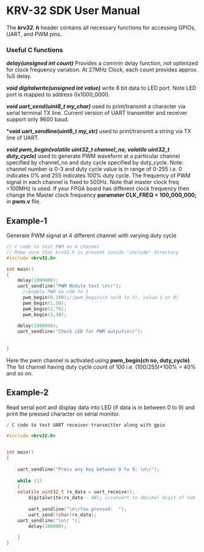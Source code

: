 # KRV-32 SDK User Manual
The ***krv32. h*** header contains all necessary functions for accessing GPIOs, UART, and PWM pins. 

### Useful C functions
***delay(unsigned int count)***  Provides a commin delay function, not optimized for clock frequency variation. At 27MHz Clock, each count provides approx. 1uS delay. <p>
***void digitalwrite(unsigned int value)*** write 8 bit data to LED port. Note LED port is mapped to address 0x1000_0000.<p>
***void uart_send(uint8_t my_char)*** used to print/transmit a character via serial terminal TX line. Current version of UART transmitter and receiver support only 9600 baud. <p>
***void uart_sendline(uint8_t *my_str)*** used to print/transmit a string via TX line of UART. <p>
***void pwm_begin(volatile uint32_t channel_no, volatile uint32_t duty_cycle)*** used to generate PWM waveform at a particular channel specified by channel_no and duty cycle specified by duty_cycle. Note: channel number is 0-3 and duty cycle value is in range of 0-255 i.e. 0 indicates 0% and 255 indicates 100% duty cycle. The frequency of PWM signal in each channel is fixed to 500Hz. Note that master clock freq =100MHz is used. If your FPGA board has different clock frequency then change the Master clock frequency  **parameter CLK_FREQ = 100_000_000;** in **pwm.v** file.<p>

## Example-1
Generate PWM signal at 4 different channel with varying duty cycle <p>
```c
// C code to test PWM on 4 channel
// Make sure that krv32.h is present inside "include" directory
#include <krv32.h>

int main()
{
    delay(1000000);
   	uart_sendline("PWM Module test \n\r");
      //enable PWM on ch0 to 3
      pwm_begin(0,100);//pwm_begin(ch no(0 to 3), value:1 or 0)
      pwm_begin(1,50);
      pwm_begin(2,70);
      pwm_begin(3,30);
      
    delay(1000000);
	uart_sendline("Check LED for PWM output\n\r");
        
    
}
```

  Here the pwm channel is activated using **pwm_begin(ch no, duty_cycle)**. The 1st channel having duty cycle count of 100 i.e. (100/255)*100% = 40% and so on.
## Example-2
Read serial port and display data into LED (if data is in between 0 to 9) and print the pressed character on serial monitor.

```c
/ C code to test UART receiver-transmitter along with gpio

#include <krv32.h>


int main()
{
   
	uart_sendline("Press any key between 0 to 9: \n\r");
      
    while (1)
    {
	volatile uint32_t rx_data = uart_receive();
        digitalwrite(rx_data - 48); //convert to decimal digit of num
         
        uart_sendline("\n\rYou pressed:  ");
        uart_send((char)rx_data);
	uart_sendline("\n\r ");
        delay(100000);
        
    }
}
```
